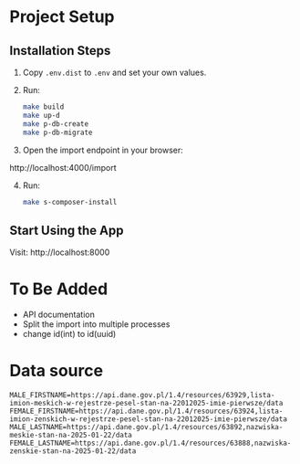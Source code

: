 # Project Setup

## Installation Steps

1. Copy `.env.dist` to `.env` and set your own values.
2. Run:

   ```bash
   make build
   make up-d
   make p-db-create
   make p-db-migrate

3. Open the import endpoint in your browser:

http://localhost:4000/import

4. Run:

   ```bash
   make s-composer-install

## Start Using the App

Visit: http://localhost:8000


# To Be Added

 - API documentation
 - Split the import into multiple processes
 - change id(int) to id(uuid)

# Data source
``` 
MALE_FIRSTNAME=https://api.dane.gov.pl/1.4/resources/63929,lista-imion-meskich-w-rejestrze-pesel-stan-na-22012025-imie-pierwsze/data
FEMALE_FIRSTNAME=https://api.dane.gov.pl/1.4/resources/63924,lista-imion-zenskich-w-rejestrze-pesel-stan-na-22012025-imie-pierwsze/data
MALE_LASTNAME=https://api.dane.gov.pl/1.4/resources/63892,nazwiska-meskie-stan-na-2025-01-22/data
FEMALE_LASTNAME=https://api.dane.gov.pl/1.4/resources/63888,nazwiska-zenskie-stan-na-2025-01-22/data

